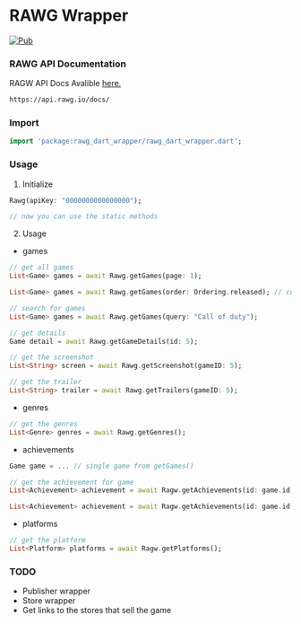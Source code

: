 # RAWG Wrapper
[![Pub](https://img.shields.io/pub/v/rawg_dart_wrapper.svg)](https://pub.dev/packages/rawg_dart_wrapper)

### RAWG API Documentation

RAGW API Docs Avalible <a href ="https://api.rawg.io/docs/">here.</a>

```HTML
https://api.rawg.io/docs/
`````

### Import
```dart
import 'package:rawg_dart_wrapper/rawg_dart_wrapper.dart';
`````

### Usage
1) Initialize 
```dart
Rawg(apiKey: "0000000000000000");

// now you can use the static methods
``` 

2) Usage
- games
```dart
// get all games
List<Game> games = await Rawg.getGames(page: 1);

List<Game> games = await Rawg.getGames(order: Ordering.released); // custom order

// search for games
List<Game> games = await Rawg.getGames(query: "Call of duty");

// get details
Game detail = await Rawg.getGameDetails(id: 5);

// get the screenshot
List<String> screen = await Rawg.getScreenshot(gameID: 5);

// get the trailer
List<String> trailer = await Rawg.getTrailers(gameID: 5);
```

- genres
```dart
// get the genres
List<Genre> genres = await Rawg.getGenres();
```

- achievements
```dart
Game game = ... // single game from getGames()

// get the achievement for game
List<Achievement> achievement = await Ragw.getAchievements(id: game.id);

List<Achievement> achievement = await Ragw.getAchievements(id: game.id, page: 3);
```

- platforms
```dart
// get the platform
List<Platform> platforms = await Ragw.getPlatforms();
```


### TODO
- Publisher wrapper
- Store wrapper
- Get links to the stores that sell the game

